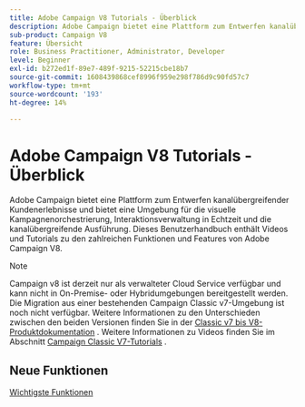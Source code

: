```yaml
---
title: Adobe Campaign V8 Tutorials - Überblick
description: Adobe Campaign bietet eine Plattform zum Entwerfen kanalübergreifender Kundenerlebnisse und bietet eine Umgebung für die visuelle Kampagnenorchestrierung, Interaktionsverwaltung in Echtzeit und die kanalübergreifende Ausführung. Dieses Benutzerhandbuch enthält Videos und Tutorials zu den zahlreichen Funktionen von Adobe Campaign Standard.
sub-product: Campaign V8
feature: Übersicht
role: Business Practitioner, Administrator, Developer
level: Beginner
exl-id: b272ed1f-89e7-489f-9215-52215cbe18b7
source-git-commit: 1608439868cef8996f959e298f786d9c90fd57c7
workflow-type: tm+mt
source-wordcount: '193'
ht-degree: 14%

---
```


# Adobe Campaign V8 Tutorials - Überblick

Adobe Campaign bietet eine Plattform zum Entwerfen kanalübergreifender Kundenerlebnisse und bietet eine Umgebung für die visuelle Kampagnenorchestrierung, Interaktionsverwaltung in Echtzeit und die kanalübergreifende Ausführung. Dieses Benutzerhandbuch enthält Videos und Tutorials zu den zahlreichen Funktionen und Features von Adobe Campaign V8.

>[!NOTE]
> Campaign v8 ist derzeit nur als verwalteter Cloud Service verfügbar und kann nicht in On-Premise- oder Hybridumgebungen bereitgestellt werden. Die Migration aus einer bestehenden Campaign Classic v7-Umgebung ist noch nicht verfügbar.
>Weitere Informationen zu den Unterschieden zwischen den beiden Versionen finden Sie in der [Classic v7 bis V8-Produktdokumentation](https://experienceleague.adobe.com/docs/campaign/campaign-classic/start/capability-matrix.html?lang=en#start) . Weitere Informationen zu Videos finden Sie im Abschnitt [Campaign Classic V7-Tutorials](https://experienceleague.adobe.com/docs/campaign-classic-learn/tutorials/overview.html?lang=de) .

## Neue Funktionen

[Wichtigste Funktionen](https://experienceleague.adobe.com/docs/campaign/campaign-classic/start/whats-new.html?lang=en#start)
